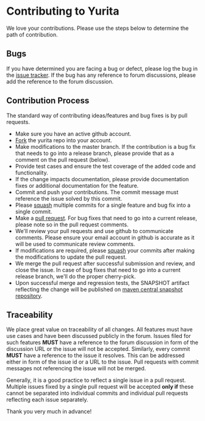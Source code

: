# Contributing to Yurita

We love your contributions. Please use the steps below to determine the path of contribution.


## Bugs
If you have determined you are facing a bug or defect, please log the bug in the [issue tracker](https://github.com/paypal/Yurita/issues). If the bug has any reference to forum discussions, please add the reference to the forum discussion.

## Contribution Process
The standard way of contributing ideas/features and bug fixes is by pull requests.

* Make sure you have an active github account.
* [Fork](https://help.github.com/articles/fork-a-repo/) the yurita repo into your account.
* Make modifications to the master branch. If the contribution is a bug fix that needs to go into a release branch, please provide that as a comment on the pull request (below).
* Provide test cases and ensure the test coverage of the added code and functionality.
* If the change impacts documentation, please provide documentation fixes or additional documentation for the feature.
* Commit and push your contributions. The commit message must reference the issue solved by this commit.
* Please [squash](https://github.com/edx/edx-platform/wiki/How-to-Rebase-a-Pull-Request) multiple commits for a single feature and bug fix into a single commit.
* Make a [pull request](https://help.github.com/articles/using-pull-requests/). For bug fixes that need to go into a current release, please note so in the pull request comments.
* We'll review your pull requests and use github to communicate comments. Please ensure your email account in github is accurate as it will be used to communicate review comments.
* If modifications are required, please [squash](https://github.com/edx/edx-platform/wiki/How-to-Rebase-a-Pull-Request) your commits after making the modifications to update the pull request.
* We merge the pull request after successful submission and review, and close the issue. In case of bug fixes that need to go into a current release branch, we'll do the proper cherry-pick.
* Upon successful merge and regression tests, the SNAPSHOT artifact reflecting the change will be published on [maven central snapshot repository](https://oss.sonatype.org/content/repositories/snapshots/).

## Traceability

We place great value on traceability of all changes. All features must have use cases and have been discussed publicly
in the forum. Issues filed for such features **MUST** have a reference to the forum discussion in form of the discussion
URL or the issue will not be accepted. Similarly, every commit **MUST** have a reference to the issue it resolves. This
can be addressed either in form of the issue id or a URL to the issue. Pull requests with commit messages not
referencing the issue will not be merged.

Generally, it is a good practice to reflect a single issue in a pull request. Multiple issues fixed by a single
pull request will be accepted **only if** these cannot be separated into individual commits and individual pull requests
reflecting each issue separately.

Thank you very much in advance!

